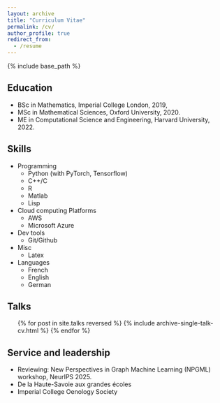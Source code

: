 ```yaml
---
layout: archive
title: "Curriculum Vitae"
permalink: /cv/
author_profile: true
redirect_from:
  - /resume
---
```


{% include base_path %}

## Education
* BSc in Mathematics, Imperial College London, 2019,
* MSc in Mathematical Sciences, Oxford University, 2020.
* ME in Computational Science and Engineering, Harvard University, 2022.
  
## Skills
* Programming 
  * Python (with PyTorch, Tensorflow)
  * C++/C
  * R
  * Matlab
  * Lisp
* Cloud computing Platforms
  * AWS
  * Microsoft Azure
* Dev tools
  * Git/Github
* Misc
  * Latex
* Languages
  * French
  * English
  * German
  
## Talks
  <ul>{% for post in site.talks reversed %}
    {% include archive-single-talk-cv.html  %}
  {% endfor %}</ul>

## Service and leadership
* Reviewing: New Perspectives in Graph Machine Learning (NPGML) workshop, NeurIPS 2025.
* De la Haute-Savoie aux grandes écoles
* Imperial College Oenology Society
